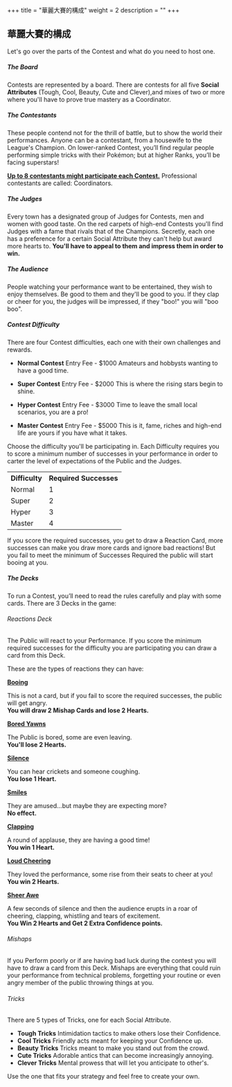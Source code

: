 +++
title = "華麗大賽的構成"
weight = 2
description = ""
+++
## 華麗大賽的構成
Let's go over the parts of the Contest and what do you need to host one.

##### The Board
Contests are represented by a board. There are contests for  all  five  **Social Attributes**  (Tough,  Cool,  Beauty,  Cute and Clever),and mixes of two or more where you'll have to prove true mastery as a Coordinator.
 
##### The Contestants
These people contend not for the thrill of battle, but to show the world their performances.
Anyone  can  be  a  contestant,  from  a  housewife  to  the League's  Champion.  On  lower-ranked  Contest,  you’ll  find regular people performing simple tricks with their Pokémon; but at higher Ranks, you’ll be facing superstars!

<u>**Up to 8 contestants might participate each Contest.**</u>
Professional contestants are called: Coordinators.

##### The Judges
Every town has a designated group of Judges for Contests, men and women with good taste. 
On the red carpets of high-end Contests you'll find Judges with a fame that rivals that of the Champions.
Secretly,  each  one  has  a  preference  for  a  certain  Social  Attribute they can't help but award more hearts to. **You'll have to appeal to them and impress them in order to win.**

##### The Audience
People watching your performance want to be entertained, 
they wish to enjoy themselves. Be good to them and they'll 
be good to you. 
If they clap or cheer for you, the judges will be impressed, if 
they "boo!" you will "boo boo".

##### Contest Difficulty
There are four Contest difficulties, each one with their 
own challenges and rewards.

* **Normal Contest**
Entry Fee - $1000
Amateurs and hobbysts wanting to have a good time.

* **Super Contest**
Entry Fee - $2000
This is where the rising stars begin to shine.

* **Hyper Contest**
Entry Fee - $3000
Time to leave the small local scenarios, you are a pro!

* **Master Contest**
Entry Fee - $5000
This is it, fame, riches and high-end life are yours if you have what it takes.

Choose the difficulty you'll be participating in.
Each Difficulty requires you to score a minimum number of successes in your performance in order to carter the level of expectations of the Public and the Judges.

<table style="width:60%;">
	<tr><th>Difficulty</th><th>Required Successes</th></tr>
	<tr><td>Normal</td><td>1</td></tr>
	<tr><td>Super</td><td>2</td></tr>
	<tr><td>Hyper</td><td>3</td></tr>
	<tr><td>Master</td><td>4</td></tr>
</table>

If you score the required successes, you get to draw a Reaction Card, more successes can make you draw more cards and ignore bad reactions!
But you fail to meet the minimum of Successes Required the public will start booing at you.

##### The Decks
To run a Contest, you’ll need to read the rules carefully and play with some cards. There are 3 Decks in the game:

###### Reactions Deck
The  Public  will  react  to  your  Performance.  If  you  score the minimum required successes for the difficulty you are  participating you can draw a card from this Deck.

These are the types of reactions they can have:
<div class="Frame">
<b><u>Booing</u></b>
<p>
	This  is  not  a  card,  but  if  you  fail  to  score  the  required successes, the public will get angry. <br/>
	<b>You will draw 2 Mishap Cards and lose 2 Hearts.</b></p>
</div><div class="Frame">
<b><u>Bored Yawns</u></b>
<p>
	The Public is bored, some are even leaving.<br/>
	<b>You'll lose 2 Hearts.</b></p>
</div><div class="Frame">
<b><u>Silence</u></b>
<p>
	You can hear crickets and someone coughing.<br/>
	<b>You lose 1 Heart.</b></p>
</div><div class="Frame">
<b><u>Smiles</u></b>
<p>
	They are amused...but maybe they are expecting more?<br/>
	<b>No effect.</b></p>
</div><div class="Frame">
<b><u>Clapping</u></b>
<p>
	A round of applause, they are having a good time!<br/>
	<b>You win 1 Heart.</b></p>
</div><div class="Frame">
<b><u>Loud Cheering</u></b>
<p>
	They loved the performance, some rise from their seats to cheer at you!<br/>
	<b>You win 2 Hearts.</b></p>
</div><div class="Frame">
<b><u>Sheer Awe</u></b>
<p>
	A few seconds of silence and then the audience erupts in a roar of cheering, clapping, whistling and tears of excitement.<br/>
	<b>You Win 2 Hearts and Get 2 Extra Confidence points.</b></p>
</div>


###### Mishaps
If you Perform poorly or if are having bad luck during the  contest you will have to draw a card from this Deck.
Mishaps  are  everything  that  could  ruin  your  performance from  technical  problems,  forgetting  your  routine  or  even  angry member of the public throwing things at you.

###### Tricks 
There are 5 types of Tricks, one for each Social Attribute.
* **Tough Tricks**
Intimidation tactics to make others lose their Confidence.
* **Cool Tricks**
Friendly acts meant for keeping your Confidence up. 
* **Beauty Tricks**
Tricks meant to make you stand out from the crowd.
* **Cute Tricks**
Adorable antics that can become increasingly annoying.
* **Clever Tricks**
Mental prowess that will let you anticipate to other's.

Use the one that fits your strategy and feel free to create your own.
